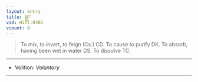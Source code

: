 ```yaml
---
layout: entry
title: སྒྲུང་
vid: Hill:0385
vcount: 0
---
```

> To mix, to invert, to feign (Cs\.) CD\. To cause to purify DK\. To absorb, having been wet in water DS\. To dissolve TC\.

---
* Volition: _Voluntary_

---


